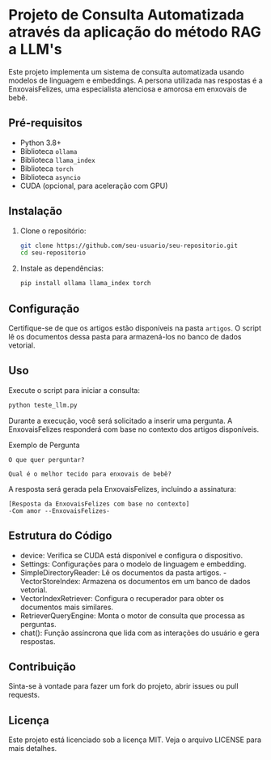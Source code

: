 # Projeto de Consulta Automatizada através da aplicação do método RAG a LLM's

Este projeto implementa um sistema de consulta automatizada usando modelos de linguagem e embeddings. A persona utilizada nas respostas é a EnxovaisFelizes, uma especialista atenciosa e amorosa em enxovais de bebê.

## Pré-requisitos

- Python 3.8+
- Biblioteca `ollama`
- Biblioteca `llama_index`
- Biblioteca `torch`
- Biblioteca `asyncio`
- CUDA (opcional, para aceleração com GPU)

## Instalação

1. Clone o repositório:

    ```bash
    git clone https://github.com/seu-usuario/seu-repositorio.git
    cd seu-repositorio
    ```

2. Instale as dependências:

    ```bash
    pip install ollama llama_index torch
    ```

## Configuração

Certifique-se de que os artigos estão disponíveis na pasta `artigos`. O script lê os documentos dessa pasta para armazená-los no banco de dados vetorial.

## Uso

Execute o script para iniciar a consulta:

```bash
python teste_llm.py
```
Durante a execução, você será solicitado a inserir uma pergunta. A EnxovaisFelizes responderá com base no contexto dos artigos disponíveis.

Exemplo de Pergunta
```
O que quer perguntar?
```
```
Qual é o melhor tecido para enxovais de bebê?
```
A resposta será gerada pela EnxovaisFelizes, incluindo a assinatura:

```
[Resposta da EnxovaisFelizes com base no contexto]
-Com amor --EnxovaisFelizes-
```

## Estrutura do Código
- device: Verifica se CUDA está disponível e configura o dispositivo.
- Settings: Configurações para o modelo de linguagem e embedding.
- SimpleDirectoryReader: Lê os documentos da pasta artigos.
 -VectorStoreIndex: Armazena os documentos em um banco de dados vetorial.
- VectorIndexRetriever: Configura o recuperador para obter os documentos mais similares.
- RetrieverQueryEngine: Monta o motor de consulta que processa as perguntas.
- chat(): Função assíncrona que lida com as interações do usuário e gera respostas.

## Contribuição
Sinta-se à vontade para fazer um fork do projeto, abrir issues ou pull requests.

## Licença
Este projeto está licenciado sob a licença MIT. Veja o arquivo LICENSE para mais detalhes.

